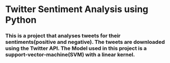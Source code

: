 # Twitter Sentiment Analysis using Python
### This is a project that analyses tweets for their sentiments(positive and negative). The tweets are downloaded using the Twitter API. The Model used in this project is a support-vector-machine(SVM) with a linear kernel.




